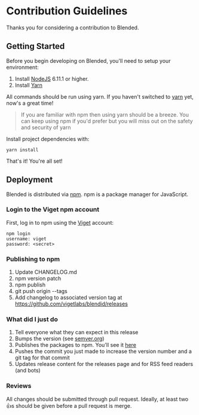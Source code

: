 # Contribution Guidelines

Thanks you for considering a contribution to Blended.

## Getting Started

Before you begin developing on Blended, you'll need to setup your environment:

1. Install [NodeJS](https://nodejs.org) 6.11.1 or higher.
2. Install [Yarn](https://yarnpkg.com)

All commands should be run using yarn. If you haven't switched to [yarn](https://yarnpkg.com/en/) yet, now's a great time!

> If you are familiar with npm then using yarn should be a breeze. You can keep using npm if you'd prefer but you will miss out on the safety and security of yarn

Install project dependencies with:

```
yarn install
```

That's it! You're all set!

## Deployment

Blended is distributed via [npm](https://npmjs.com). npm is a package manager for JavaScript.

### Login to the Viget npm account

First, log in to npm using the [Viget](https://www.npmjs.com/~viget) account:

```
npm login
username: viget
password: <secret>
```

### Publishing to npm

1. Update CHANGELOG.md
2. npm version patch
3. npm publish
4. git push origin --tags 
5. Add changelog to associated version tag at https://github.com/vigetlabs/blendid/releases

### What did I just do

1. Tell everyone what they can expect in this release
2. Bumps the version (see [semver.org](http://semver.org/))
3. Publishes the packages to npm. You'll see it [here](https://www.npmjs.com/package/blendid)
4. Pushes the commit you just made to increase the version number and a git tag for that commit
5. Updates release content for the releases page and for RSS feed readers (and bots)

### Reviews

All changes should be submitted through pull request. Ideally, at least two :+1:s should be given before a pull request is merge.
